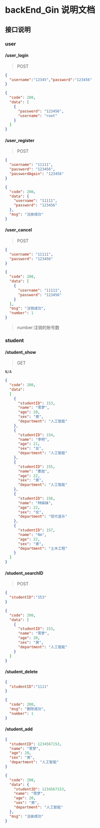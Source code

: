 # backEnd_Gin 说明文档

## 接口说明

### user

#### /user_login

>POST

```json
{
  "username":"12345","password":"123456"
}
```



```json
{
  "code": 200,
  "data": [
    {
      "password": "123456",
      "username": "root"
    }
  ]
}
```

#### /user_register

> POST

```json
{
  "username": "11111",
  "password": "123456",
  "passwordAgain": "123456"
}
```

```json
{
  "code": 200,
  "data": {
    "username": "11111",
    "password": "123456"
  },
  "msg": "注册成功"
}
```

#### /user_cancel

> POST

```json
{
  "username": "11111",
  "password": "123456"
}
```

```json
{
  "code": 200,
  "data": [
    {
      "username": "11111",
      "password": "123456"
    }
  ],
  "msg": "注销成功",
  "number": 1
}
```

>number:注销的账号数

### student

#### /student_show

>GET

```
N/A
```

```JSON
{
  "code": 200,
  "data": 
  [
    {
      "studentID": 153,
      "name": "零梦",
      "age": 20,
      "sex": "男",
      "department": "人工智能"
    },
    {
      "studentID": 154,
      "name": "李明",
      "age": 21,
      "sex": "女",
      "department": "人工智能"
    },
    {
      "studentID": 155,
      "name": "委屈",
      "age": 22,
      "sex": "男",
      "department": "人工智能"
    },
    {
      "studentID": 156,
      "name": "林妹妹",
      "age": 22,
      "sex": "女",
      "department": "现代音乐"
    },
    {
      "studentID": 157,
      "name": "0m",
      "age": 22,
      "sex": "男",
      "department": "土木工程"
    }
  ]
}
```

#### /student_searchID

>POST

```json
{
  "studentID":"153"
}
```

```jSON
{
  "code": 200,
  "data": [
    {
      "studentID": 153,
      "name": "零梦",
      "age": 20,
      "sex": "男",
      "department": "人工智能"
    }
  ]
}
```

#### /student_delete

```json
{
  "studentID":"1111"
}
```

```json
{
  "code": 200,
  "msg": "删除成功",
  "number": 1
}
```

#### /student_add

```json
{
  "studentID": 1234567153,
  "name": "零梦",
  "age": 20,
  "sex": "男",
  "department": "人工智能"
}
```

```json
{
  "code": 200,
  "data": {
    "studentID": 1234567153,
    "name": "零梦",
    "age": 20,
    "sex": "男",
    "department": "人工智能"
  },
  "msg": "注册成功"
}
```

